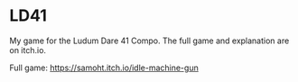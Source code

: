 # LD41
My game for the Ludum Dare 41 Compo. The full game and explanation are on itch.io.

Full game:
https://samoht.itch.io/idle-machine-gun
